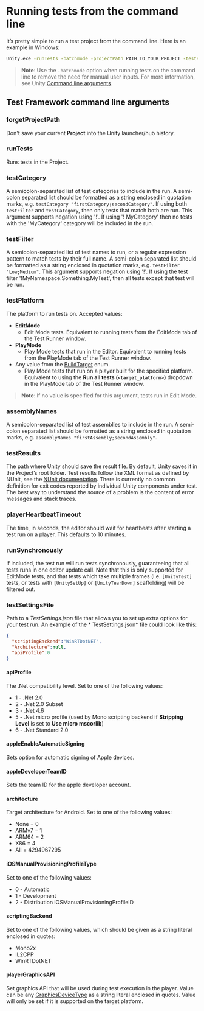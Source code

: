 # Running tests from the command line

It’s pretty simple to run a test project from the command line. Here is an example in Windows:

```bash
Unity.exe -runTests -batchmode -projectPath PATH_TO_YOUR_PROJECT -testResults C:\temp\results.xml -testPlatform PS4
```

> **Note**: Use the `-batchmode` option when running tests on the command line to remove the need for manual user inputs. For more information, see Unity [Command line arguments](https://docs.unity3d.com/Manual/CommandLineArguments.html).

## Test Framework command line arguments

### forgetProjectPath

Don't save your current **Project** into the Unity launcher/hub history.

### runTests

Runs tests in the Project.

### testCategory

A semicolon-separated list of test categories to include in the run. A semi-colon separated list should be formatted as
a string enclosed in quotation marks, e.g. `testCategory "firstCategory;secondCategory"`. If using both `testFilter`
and `testCategory`, then only tests that match both are run. This argument supports negation using '!'. If using '!
MyCategory' then no tests with the 'MyCategory' category will be included in the run.

### testFilter

A semicolon-separated list of test names to run, or a regular expression pattern to match tests by their full name. A
semi-colon separated list should be formatted as a string enclosed in quotation marks, e.g. `testFilter "Low;Medium"`.
This argument supports negation using '!'. If using the test filter '!MyNamespace.Something.MyTest', then all tests
except that test will be run.

### testPlatform

The platform to run tests on. Accepted values:

* **EditMode**
    * Edit Mode tests. Equivalent to running tests from the EditMode tab of the Test Runner window.
* **PlayMode**
    * Play Mode tests that run in the Editor. Equivalent to running tests from the PlayMode tab of the Test Runner
      window.
* Any value from the [BuildTarget](https://docs.unity3d.com/ScriptReference/BuildTarget.html) enum.
    * Play Mode tests that run on a player built for the specified platform. Equivalent to using the **Run all
      tests (`<target_platform>`)** dropdown in the PlayMode tab of the Test Runner window.

> **Note**: If no value is specified for this argument, tests run in Edit Mode.

### assemblyNames

A semicolon-separated list of test assemblies to include in the run. A semi-colon separated list should be formatted as
a string enclosed in quotation marks, e.g. `assemblyNames "firstAssembly;secondAssembly"`.

### testResults

The path where Unity should save the result file. By default, Unity saves it in the Project’s root folder. Test results
follow the XML format as defined by NUnit, see
the [NUnit documentation](https://docs.nunit.org/articles/nunit/technical-notes/usage/Test-Result-XML-Format.html).
There is currently no common definition for exit codes reported by individual Unity components under test. The best way
to understand the source of a problem is the content of error messages and stack traces.

### playerHeartbeatTimeout

The time, in seconds, the editor should wait for heartbeats after starting a test run on a player. This defaults to 10
minutes.

### runSynchronously

If included, the test run will run tests synchronously, guaranteeing that all tests runs in one editor update call. Note
that this is only supported for EditMode tests, and that tests which take multiple frames (i.e. `[UnityTest]` tests, or
tests with `[UnitySetUp]` or `[UnityTearDown]` scaffolding) will be filtered out.

### testSettingsFile

Path to a *TestSettings.json* file that allows you to set up extra options for your test run. An example of the *
TestSettings.json* file could look like this:

```json
{
  "scriptingBackend":"WinRTDotNET",
  "Architecture":null,
  "apiProfile":0
}
```

#### apiProfile

The .Net compatibility level. Set to one of the following values:

- 1 - .Net 2.0
- 2 - .Net 2.0 Subset
- 3 - .Net 4.6
- 5 - .Net micro profile (used by Mono scripting backend if **Stripping Level** is set to **Use micro mscorlib**)
- 6 - .Net Standard 2.0

#### appleEnableAutomaticSigning

Sets option for automatic signing of Apple devices.

#### appleDeveloperTeamID

Sets the team ID for the apple developer account.

#### architecture

Target architecture for Android. Set to one of the following values:

* None = 0
* ARMv7 = 1
* ARM64 = 2
* X86 = 4
* All = 4294967295

#### iOSManualProvisioningProfileType

Set to one of the following values:

* 0 - Automatic
* 1 - Development
* 2 - Distribution iOSManualProvisioningProfileID

#### scriptingBackend

Set to one of the following values, which should be given as a string literal enclosed in quotes:

- Mono2x
- IL2CPP
- WinRTDotNET

#### playerGraphicsAPI

Set graphics API that will be used during test execution in the player. Value can be
any [GraphicsDeviceType](https://docs.unity3d.com/ScriptReference/Rendering.GraphicsDeviceType.html) as a string literal
enclosed in quotes. Value will only be set if it is supported on the target platform.
